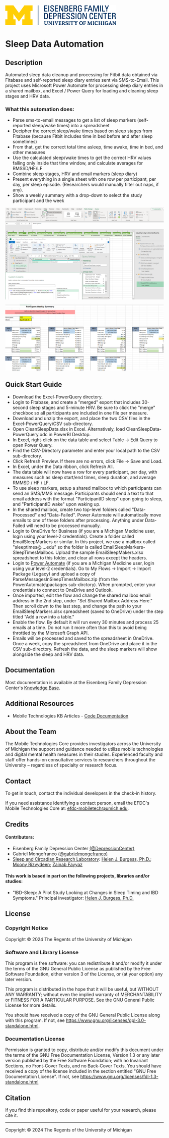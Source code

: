 ![Depression Center Logo](https://github.com/DepressionCenter/.github/blob/main/images/EFDCLogo_375w.png "depressioncenter.org")

# Sleep Data Automation

## Description
Automated sleep data cleanup and processing for Fitbit data obtained via Fitabase and self-reported sleep diary entries sent via SMS-to-Email. This project uses Microsoft Power Automate for processing sleep diary entries in a shared mailbox, and Excel / Power Query for loading and cleaning sleep stages and HRV data.

### What this automation does:
+ Parse sms-to-email messages to get a list of sleep markers (self-reported sleep/wake times) into a spreadsheet
+ Decipher the correct sleep/wake times based on sleep stages from Fitabase (because Fitbit includes time in bed before and after sleep sometimes)
+ From that, get the correct total time asleep, time awake, time in bed, and other measures
+ Use the calculated sleep/wake times to get the correct HRV values falling only inside that time window, and calculate averages for RMSSD/HF/LF
+ Combine sleep stages, HRV and email markers (sleep diary)
+ Present everything in a single sheet with one row per participant, per day, per sleep episode. (Researchers would manually filter out naps, if any).
+ Show a weekly summary with a drop-down to select the study participant and the week


![Sleep Data Automation Output Screenshot](https://github.com/DepressionCenter/MDEN/blob/1ba004e1297de82580cc98ec4852cec86e161ce1/SleepDataAutomation/SleepDataAutomation-Screenshot.png "Sleep Data Automation Output Example")


![Sleep Data Automation Weekly Summary Screenshot](https://github.com/DepressionCenter/MDEN/blob/36693a1ad17f6e23ed9c0acc021958483dd025a2/SleepDataAutomation/SleepDataAutomation-WeeklySummary-Screenshot.png "Sleep Data Automation Weekly Summary Example")



## Quick Start Guide
+ Download the Excel-PowerQuery directory.
+ Login to Fitabase, and create a "merged" export that includes 30-second sleep stages and 5-minute HRV. Be sure to click the "merge" checkbox so all participants are included in one file per measure.
+ Download and unzip the export, and place the two CSV files in the Excel-PowerQuery\CSV sub-directory.
+ Open CleanSleepData.xlsx in Excel. Alternatively, load CleanSleepData-PowerQuery.odc in PowerBI Desktop.
+ In Excel, right-click on the data table and select Table -> Edit Query to open Power Query.
+ Find the CSV-Directory parameter and enter your local path to the CSV sub-directory.
+ Click Refresh Preview. If there are no errors, click File -> Save and Load.
+ In Excel, under the Data ribbon, click Refresh All.
+ The data table will now have a row for every participant, per day, with measures such as sleep start/end times, sleep duration, and average RMMSD / HF / LF.
+ To use sleep markers, setup a shared mailbox to which participants can send an SMS/MMS message. Participants should send a text to that email address with the format "ParticipantID sleep" upon going to sleep, and "ParticipantID wake" upon waking up.
+ In the shared mailbox, create two top-level folders called "Data-Processed" and "Data-Failed". Power Automate will automatically move emails to one of these folders after processing. Anything under Data-Failed will need to be processed manually.
+ Login to OneDrive for Business (if you are a Michigan Medicine user, login using your level-2 credentials). Create a folder called EmailSleepMarkers or similar. In this project, we use a mailbox called "sleeptimes@....edu" so the folder is called EmailSleepMarkers-SleepTimesMailbox. Upload the sample EmailSleepMakers.xlsx spreadsheet to this folder, and clear all rows except the headers.
+ Login to [Power Automate](https://make.powerautomate.com) (if you are a Michigan Medicine user, login using your level-2 credentials). Go to My Flows -> Import -> Import Package (Legacy) and upload a copy of ParseMessagesInSleepTimesMailbox.zip (from the PowerAutomate\packages sub-dirctory). When prompted, enter your credentials to connect to OneDrive and Outlook.
+ Once imported, edit the flow and change the shared mailbox email address in the 2nd step, under "Set Shared Mailbox Address Here." Then scroll down to the last step, and change the path to your EmailSleepMarkers.xlsx spreadsheet (saved to OneDrive) under the step titled "Add a row into a table."
+ Enable the flow. By default it will run every 30 minutes and process 25 emails at a time. Do not run it more often than this to avoid being throttled by the Microsoft Graph API.
+ Emails will be processed and saved to the spreadsheet in OneDrive. Once a week, copy the spreadsheet from OneDrive and place it in the CSV sub-directory. Refresh the data, and the sleep markers will show alongside the sleep and HRV data.



## Documentation
Most documentation is available at the Eisenberg Family Depression Center's [Knowledge Base](https://teamdynamix.umich.edu/TDClient/210/DepressionCenter/Home/).



## Additional Resources
+ Mobile Technologies KB Articles - [Code Documentation](https://teamdynamix.umich.edu/TDClient/210/DepressionCenter/KB/?CategoryID=847)



## About the Team
The Mobile Technologies Core provides investigators across the University of Michigan the support and guidance needed to utilize mobile technologies and digital mental health measures in their studies. Experienced faculty and staff offer hands-on consultative services to researchers throughout the University – regardless of specialty or research focus.



## Contact
To get in touch, contact the individual developers in the check-in history.

If you need assistance identifying a contact person, email the EFDC's Mobile Technologies Core at: efdc-mobiletech@umich.edu.



## Credits
#### Contributors:
+ Eisenberg Family Depression Center [(@DepressionCenter)](https://github.com/DepressionCenter/)
+ Gabriel Mongefranco [(@gabrielmongefranco)](https://github.com/gabrielmongefranco)
+ [Sleep and Circadian Research Laboratory](https://medicine.umich.edu/dept/psychiatry/programs/sleep/sleep-circadian-research-laboratory): [Helen J. Burgess, Ph.D.](https://medicine.umich.edu/dept/psychiatry/helen-burgess-phd); [Moony Rizvydeen](https://www.linkedin.com/in/muneer-rizvydeen-b3b26254?original_referer=https%3A%2F%2Fdepressioncenter.org); [Zainab Fayyaz](https://mcommunity.umich.edu/person/fzainab) 



#### This work is based in part on the following projects, libraries and/or studies:
+ "IBD-Sleep: A Pilot Study Looking at Changes in Sleep Timing and IBD Symptoms." Principal investigator: [Helen J. Burgess, Ph.D.](https://medicine.umich.edu/dept/psychiatry/helen-burgess-phd)



## License
### Copyright Notice
Copyright © 2024 The Regents of the University of Michigan


### Software and Library License
This program is free software: you can redistribute it and/or modify it under the terms of the GNU General Public License as published by the Free Software Foundation, either version 3 of the License, or (at your option) any later version.

This program is distributed in the hope that it will be useful, but WITHOUT ANY WARRANTY; without even the implied warranty of MERCHANTABILITY or FITNESS FOR A PARTICULAR PURPOSE. See the GNU General Public License for more details.

You should have received a copy of the GNU General Public License along with this program. If not, see <https://www.gnu.org/licenses/gpl-3.0-standalone.html>.


### Documentation License
Permission is granted to copy, distribute and/or modify this document 
under the terms of the GNU Free Documentation License, Version 1.3 
or any later version published by the Free Software Foundation; 
with no Invariant Sections, no Front-Cover Texts, and no Back-Cover Texts. 
You should have received a copy of the license included in the section entitled "GNU 
Free Documentation License". If not, see <https://www.gnu.org/licenses/fdl-1.3-standalone.html>



## Citation
If you find this repository, code or paper useful for your research, please cite it.

----

Copyright © 2024 The Regents of the University of Michigan
